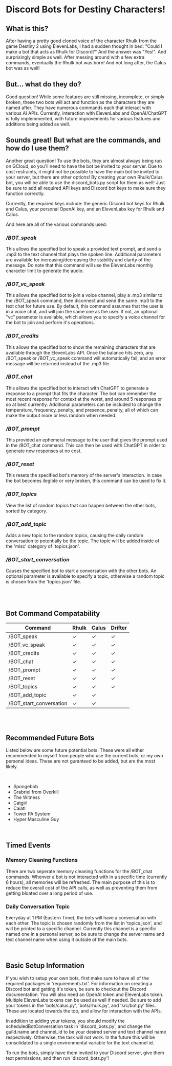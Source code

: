 # Discord Bots for Destiny Characters!

## What is this?

After having a pretty good cloned voice of the character Rhulk from the game Destiny 2 using ElevenLabs, I had a sudden thought in bed: "Could I make a bot that acts as Rhulk for Discord?"
And the answer was "Yes!". And surprisingly simple as well. After messing around with a few extra commands, eventually the Rhulk bot was born! And not long after, the Calus bot was as well!

## But... what do they do?

Good question! While some features are still missing, incomplete, or simply broken, these two bots will act and function as the characters they are named after. 
They have numerous commands each that interact with various AI APIs. Currently, interaction with ElevenLabs and OpenAI/ChatGPT is fully implemmented, with future improvements
for various features and additions being added as well.

## Sounds great! But what are the commands, and how do I use them?

Another great question! To use the bots, they are almost always being run on GCloud, so you'll need to have the bot be invited to your server. Due to cost restraints, it might not be possible to
have the main bot be invited to your server, but there are other options! By creating your own Rhulk/Calus bot, you will be able to use the discord_bots.py script for them as well! Just be sure to add
all required API keys and Discord bot keys to make sure they function correctly.

Currently, the required keys include: the generic Discord bot keys for Rhulk and Calus, your personal OpenAI key, and an ElevenLabs key for Rhulk and Calus.

And here are all of the various commands used: 

### */BOT_speak*

  This allows the specified bot to speak a provided text prompt, and send a .mp3 to the text channel that plays the spoken line. Additional parameters are available for increasing/decreasing the stability
  and clarity of the message. Do note that this command will use the ElevenLabs monthly character limit to generate the audio.

### */BOT_vc_speak*

  This allows the specified bot to join a voice channel, play a .mp3 similar to the /BOT_speak command, then diconnect and send the same .mp3 to the text chat for future use. By default, this command assumes
  that the user is in a voice chat, and will join the same one as the user. If not, an optional "vc" parameter is available, which allows you to specify a voice channel for the bot to join and perform it's
  operations.

### */BOT_credits*

  This allows the specified bot to show the remaining characters that are available through the ElevenLabs API. Once the balance hits zero, any /BOT_speak or /BOT_vc_speak command will automatically fail, and an error
  message will be returned instead of the .mp3 file.

### */BOT_chat*

  This allows the specified bot to interact with ChatGPT to generate a response to a prompt that fits the character. The bot can remember the most recent response for context at the worst, and around 
  5 responses or so at best currently. Additional parameters can be included to change the temperature, frequency_penalty, and presence_penalty, all of which can make the output more or less random when 
  needed.

### */BOT_prompt*

  This provided an ephemeral message to the user that gives the prompt used in the /BOT_chat command. This can then be used with ChatGPT in order to generate new responses at no cost.

### */BOT_reset*

  This resets the specified bot's memory of the server's interaction. In case the bot becomes ilegible or very broken, this command can be used to fix it.

### */BOT_topics*

  View the list of random topics that can happen between the other bots, sorted by category.

### */BOT_add_topic*

  Adds a new topic to the random topics, causing the daily random conversation to potentially be the topic. The topic will be added inside of the 'misc' category of 'topics.json'.

### */BOT_start_conversation*

  Causes the specified bot to start a conversation with the other bots. An optional parameter is available to specify a topic, otherwise a random topic is chosen from the 'topics.json' file.

<br />
<br />

## Bot Command Compatability

| Command                  | Rhulk    | Calus    | Drifter  |
|--------------------------|----------|----------|----------|
| /BOT_speak               |  &check; |  &check; |  &check;
| /BOT_vc_speak            |  &check; |  &check; |  &check;
| /BOT_credits             |  &check; |  &check; |  &check;
| /BOT_chat                |  &check; |  &check; |  &check;
| /BOT_prompt              |  &check; |  &check; |  &check;
| /BOT_reset               |  &check; |  &check; |  &check;
| /BOT_topics              |  &check; |  &check; |  &check;
| /BOT_add_topic           |  &check; |  &check; |
| /BOT_start_conversation  |  &check; |  &check; |

<br />
<br />

## Recommended Future Bots

  Listed below are some future potential bots. These were all either recommended to myself from people who use the current bots, or my own personal ideas. These
  are not guranteed to be added, but are the most likely.
  
<br />

- Spongebob
- Grabriel from Overkill
- The Witness
- Catgirl
- Caiatl
- Tower PA System
- Hyper Masculine Guy

<br /> 

## Timed Events

### Memory Cleaning Functions

  There are two seperate memory cleaning functions for the /BOT_chat commands. Whenver a bot is not interacted with in a specific time (currently 6 hours), all memories will be refreshed. The main purpose of this
  is to reduce the overall cost of the API calls, as well as preventing them from getting bloated over a long period of use. 

### Daily Conversation Topic

  Everyday at 1 PM (Eastern Time), the bots will have a conversation with each other. The topic is chosen randomly from the list in 'topics.json', and will be printed to a specific channel. Currently this channel is a
  specific named one in a personal server, so be sure to change the server name and text channel name when using it outside of the main bots.

<br />

## Basic Setup Information

  If you wish to setup your own bots, first make sure to have all of the required packages in 'requirements.txt'. For information on creating a Discord bot and getting it's token, be sure to checkout the Discord documentation.
  You will also need an OpenAI token and ElevenLabs token. Multiple ElevenLabs tokens can be used as well if needed. Be sure to add your tokens in the 'bots/calus.py', 'bots/rhulk.py', and 'src/bot.py' files. These are located towards the 
  top, and allow for interaction with the APIs.

  In addition to adding your tokens, you should modify the scheduledBotConversation task in 'discord_bots.py', and change the guild.name and channel_id to be your desired server and text channel name respectively. Otherwise,
  the task will not work. In the future this will be consolidated to a single environmental variable for the text channel id.

  To run the bots, simply have them invited to your Discord server, give them text permissions, and then run 'discord_bots.py'!